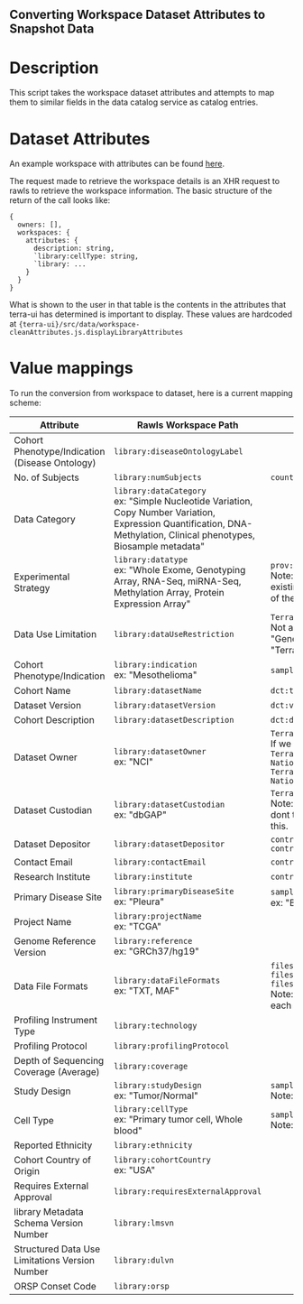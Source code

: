 ## Converting Workspace Dataset Attributes to Snapshot Data

# Description
This script takes the workspace dataset attributes and attempts to map them to similar fields in the data catalog service as catalog entries.

# Dataset Attributes
An example workspace with attributes can be found [here](src/data/workspace-cleanAttributes.js.displayLibraryAttributes).

The request made to retrieve the workspace details is an XHR request to rawls to retrieve the workspace information. The basic structure of the return of the call looks like:

```
{
  owners: [],
  workspaces: {
    attributes: {
      description: string,
      `library:cellType: string,
      `library: ...
    }
  }
}
```

What is shown to the user in that table is the contents in the attributes that terra-ui has determined is important to display. These values are hardcoded at 
`{terra-ui}/src/data/workspace-cleanAttributes.js.displayLibraryAttributes`

# Value mappings
To run the conversion from workspace to dataset, here is a current mapping scheme:

| Attribute | Rawls Workspace Path | Data Catalog Entry Path |
| --------- | -------------------- | -------------------------- |
| Cohort Phenotype/Indication (Disease Ontology)  | `library:diseaseOntologyLabel` |  |
| No. of Subjects | `library:numSubjects` | `counts.donors` |
| Data Category | `library:dataCategory`<br>ex: "Simple Nucleotide Variation, Copy Number Variation, Expression Quantification, DNA-Methylation, Clinical phenotypes, Biosample metadata" |  |
| Experimental Strategy | `library:datatype`<br>ex: "Whole Exome, Genotyping Array, RNA-Seq, miRNA-Seq, Methylation Array, Protein Expression Array" | `prov:wasGeneratedBy.3.TerraCore:hasAssayCategory`<br>Note: RNA-Seq would be found in this field in existing data catalog entries, but I don't know if all of these values would also fit in the same one. |
| Data Use Limitation | `library:dataUseRestriction` | `TerraDCAT_ap:hasDataUsePermission.0`<br>Not a perfect mapping, we will need to normalize "General Research Use" to "TerraCore:NoRestriction" |
| Cohort Phenotype/Indication | `library:indication`<br>ex: "Mesothelioma" | `samples.disease.0` |
| Cohort Name | `library:datasetName` | `dct:title` |
| Dataset Version | `library:datasetVersion` | `dct:version` |
| Cohort Description | `library:datasetDescription` | `dct:description` |
| Dataset Owner | `library:datasetOwner`<br>ex: "NCI" | `TerraDCAT_ap:hasDataCollection.0.dct:identifier`<br>If we have enough information, we can also build:<br> `TerraDCAT_AP:hasDataCollection.0.dct:publisher: National Cancer Institute`<br>`TerraDCAT_AP:hasDataCollection.0.dct:title: National Cancer Institute` |
| Dataset Custodian | `library:datasetCustodian`<br>ex: "dbGAP" | `TerraDCAT_ap:hasDataCollection.0.dct:identifier`<br>Note: This conflicts with "Dataset Owner", but I dont think we have another option for where to put this. |
| Dataset Depositor | `library:datasetDepositor` | `contributors.0.contactName`<br>`contributors.0.correspondingContributor = true` |
| Contact Email | `library:contactEmail` | `contributors.0.email` |
| Research Institute | `library:institute` | `contributors.0.institution` |
| Primary Disease Site | `library:primaryDiseaseSite`<br>ex: "Pleura" | `samples.disease.0`?<br>ex: "Brain Cancer" |
| Project Name | `library:projectName`<br>ex: "TCGA" |  |
| Genome Reference Version | `library:reference`<br>ex: "GRCh37/hg19" |  |
| Data File Formats | `library:dataFileFormats`<br>ex: "TXT, MAF" | `files.0.dcat:mediaType`<br>`files.0.count = 0`<br>`files.0.byteSize = 0`<br>Note: No way of knowing how many files match each file format |
| Profiling Instrument Type | `library:technology` |  |
| Profiling Protocol | `library:profilingProtocol` |  |
| Depth of Sequencing Coverage (Average) | `library:coverage` |  |
| Study Design | `library:studyDesign`<br>ex: "Tumor/Normal" | `samples.disease.0`<br>Note: concat value with "Primary Disease Site"? |
| Cell Type | `library:cellType`<br>ex: "Primary tumor cell, Whole blood" | `samples.disease.0`<br>Note: concat value with "Primary Disease Site"? |
| Reported Ethnicity | `library:ethnicity` |  |
| Cohort Country of Origin | `library:cohortCountry`<br>ex: "USA" |  |
| Requires External Approval | `library:requiresExternalApproval` |  |
| library Metadata Schema Version Number | `library:lmsvn` |  |
| Structured Data Use Limitations Version Number | `library:dulvn` |  |
| ORSP Conset Code | `library:orsp` |  |
